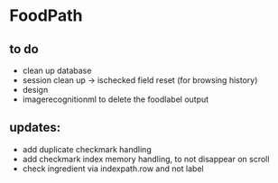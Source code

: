 #  FoodPath

## to do
- clean up database
- session clean up -> ischecked field reset (for browsing history)
- design
- imagerecognitionml to delete the foodlabel output

## updates:
- add duplicate checkmark handling 
- add checkmark index memory handling, to not disappear on scroll
- check ingredient via indexpath.row and not label 
